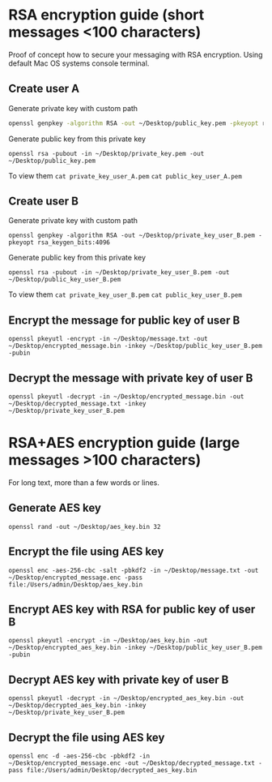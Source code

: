 # RSA encryption guide (short messages <100 characters)

Proof of concept how to secure your messaging with RSA encryption. Using default Mac OS systems console terminal.

## Create user A

Generate private key with custom path

```bash
openssl genpkey -algorithm RSA -out ~/Desktop/public_key.pem -pkeyopt rsa_keygen_bits:4096
```

Generate public key from this private key

`openssl rsa -pubout -in ~/Desktop/private_key.pem -out ~/Desktop/public_key.pem`

To view them
`cat private_key_user_A.pem`
`cat public_key_user_A.pem`

## Create user B

Generate private key with custom path

`openssl genpkey -algorithm RSA -out ~/Desktop/private_key_user_B.pem -pkeyopt rsa_keygen_bits:4096`

Generate public key from this private key

`openssl rsa -pubout -in ~/Desktop/private_key_user_B.pem -out ~/Desktop/public_key_user_B.pem`

To view them
`cat private_key_user_B.pem`
`cat public_key_user_B.pem`

## Encrypt the message for public key of user B

`openssl pkeyutl -encrypt -in ~/Desktop/message.txt -out ~/Desktop/encrypted_message.bin -inkey ~/Desktop/public_key_user_B.pem -pubin`

## Decrypt the message with private key of user B

`openssl pkeyutl -decrypt -in ~/Desktop/encrypted_message.bin -out ~/Desktop/decrypted_message.txt -inkey ~/Desktop/private_key_user_B.pem`

# RSA+AES encryption guide (large messages >100 characters)

For long text, more than a few words or lines.

## Generate AES key

`openssl rand -out ~/Desktop/aes_key.bin 32`

## Encrypt the file using AES key

`openssl enc -aes-256-cbc -salt -pbkdf2 -in ~/Desktop/message.txt -out ~/Desktop/encrypted_message.enc -pass file:/Users/admin/Desktop/aes_key.bin`

## Encrypt AES key with RSA for public key of user B

`openssl pkeyutl -encrypt -in ~/Desktop/aes_key.bin -out ~/Desktop/encrypted_aes_key.bin -inkey ~/Desktop/public_key_user_B.pem -pubin`

## Decrypt AES key with private key of user B

`openssl pkeyutl -decrypt -in ~/Desktop/encrypted_aes_key.bin -out ~/Desktop/decrypted_aes_key.bin -inkey ~/Desktop/private_key_user_B.pem`

## Decrypt the file using AES key

`openssl enc -d -aes-256-cbc -pbkdf2 -in ~/Desktop/encrypted_message.enc -out ~/Desktop/decrypted_message.txt -pass file:/Users/admin/Desktop/decrypted_aes_key.bin`